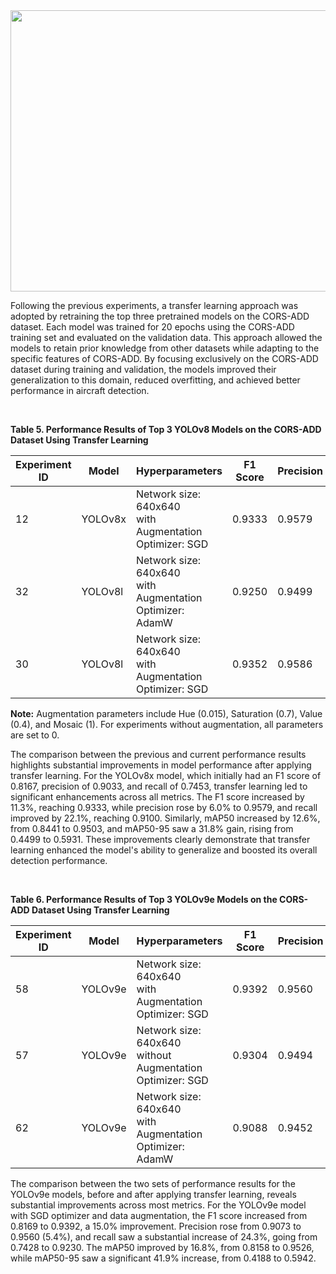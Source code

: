 
<img src="https://github.com/RSandAI/Comprehensive-YOLO-Airplane-Detection/blob/main/assets/image.png" height=450 width=1280 alt=""/>

<br>

Following the previous experiments, a transfer learning approach was adopted by retraining the top three pretrained models on the CORS-ADD dataset. Each model was trained for 20 epochs using the CORS-ADD training set and evaluated on the validation data. This approach allowed the models to retain prior knowledge from other datasets while adapting to the specific features of CORS-ADD. By focusing exclusively on the CORS-ADD dataset during training and validation, the models improved their generalization to this domain, reduced overfitting, and achieved better performance in aircraft detection.

<br>

**Table 5. Performance Results of Top 3 YOLOv8 Models on the CORS-ADD Dataset Using Transfer Learning**

| Experiment ID | Model   | Hyperparameters                                                                       | F1 Score | Precision | Recall | mAP50 | mAP50-95 | Weights |
|----------|---------|---------------------------------------------------------------------------------------|----------|-----------|--------|-------|----------|---------------|
| 12 | YOLOv8x | Network size: 640x640<br>with Augmentation<br>Optimizer: SGD   | 0.9333 | 0.9579 | 0.9100 | 0.9503| 0.5931 | [Download](https://link-to-weights.com/) |
| 32 | YOLOv8l | Network size: 640x640<br>with Augmentation<br>Optimizer: AdamW | 0.9250 | 0.9499 | 0.9013 | 0.9425| 0.5678 | [Download](https://link-to-weights.com/) |
| 30 | YOLOv8l | Network size: 640x640<br>with Augmentation<br>Optimizer: SGD   | 0.9352 | 0.9586 | 0.9130 | 0.9505| 0.5824 | [Download](https://link-to-weights.com/) |

**Note:** Augmentation parameters include Hue (0.015), Saturation (0.7), Value (0.4), and Mosaic (1). For experiments without augmentation, all parameters are set to 0.

The comparison between the previous and current performance results highlights substantial improvements in model performance after applying transfer learning. For the YOLOv8x model, which initially had an F1 score of 0.8167, precision of 0.9033, and recall of 0.7453, transfer learning led to significant enhancements across all metrics. The F1 score increased by 11.3%, reaching 0.9333, while precision rose by 6.0% to 0.9579, and recall improved by 22.1%, reaching 0.9100. Similarly, mAP50 increased by 12.6%, from 0.8441 to 0.9503, and mAP50-95 saw a 31.8% gain, rising from 0.4499 to 0.5931. These improvements clearly demonstrate that transfer learning enhanced the model's ability to generalize and boosted its overall detection performance.

<br>

**Table 6. Performance Results of Top 3 YOLOv9e Models on the CORS-ADD Dataset Using Transfer Learning**

| Experiment ID | Model   | Hyperparameters                                                                       | F1 Score | Precision | Recall | mAP50 | mAP50-95 | Weights |
|----------|---------|---------------------------------------------------------------------------------------|----------|-----------|--------|-------|----------|---------------|
| 58 | YOLOv9e | Network size: 640x640<br>with Augmentation<br>Optimizer: SGD    | 0.9392 | 0.9560 | 0.9230 | 0.9526| 0.5942 | [Download](https://link-to-weights.com/) |
| 57 | YOLOv9e | Network size: 640x640<br>without Augmentation<br>Optimizer: SGD | 0.9304 | 0.9494 | 0.9121 | 0.9471| 0.5773 | [Download](https://link-to-weights.com/) |
| 62 | YOLOv9e | Network size: 640x640<br>with Augmentation<br>Optimizer: AdamW  | 0.9088 | 0.9452 | 0.8751 | 0.9255| 0.5239 | [Download](https://link-to-weights.com/) |

The comparison between the two sets of performance results for the YOLOv9e models, before and after applying transfer learning, reveals substantial improvements across most metrics. For the YOLOv9e model with SGD optimizer and data augmentation, the F1 score increased from 0.8169 to 0.9392, a 15.0% improvement. Precision rose from 0.9073 to 0.9560 (5.4%), and recall saw a substantial increase of 24.3%, going from 0.7428 to 0.9230. The mAP50 improved by 16.8%, from 0.8158 to 0.9526, while mAP50-95 saw a significant 41.9% increase, from 0.4188 to 0.5942.

<br>
